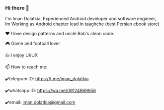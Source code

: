 ### Hi there 👋
I'm Iman Dolatkia,
Experienced Android developer and software engineer, Im Working as Android chapter lead in taaghche (best Persian ebook store)

❤️ I love design patterns and uncle Bob's clean code.

🎮 Game and football lover

👍 I enjoy UI/UX

📫 How to reach me:

   ✔️telegram ID: https://t.me/iman_dolatkia

   ✔️whatsapp ID: https://wa.me/09124869956 

   ✔️email: iman.dolatkia@gmail.com
  

<!--
**imandolatkia/imandolatkia** is a ✨ _special_ ✨ repository because its `README.md` (this file) appears on your GitHub profile.

Here are some ideas to get you started:

- 🔭 I’m currently working on ...
- 🌱 I’m currently learning ...
- 👯 I’m looking to collaborate on ...
- 🤔 I’m looking for help with ...
- 💬 Ask me about ...
- 📫 How to reach me: ...
- 😄 Pronouns: ...
- ⚡ Fun fact: ...
-->

